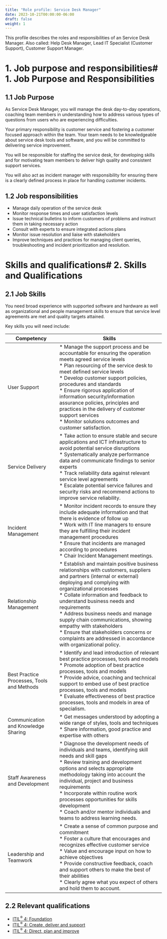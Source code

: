 ```yaml
---
title: "Role profile: Service Desk Manager"
date: 2023-10-21T00:00:00-06:00
draft: false
weight: 1
---
```


This profile describes the roles and responsibilities of an Service Desk Manager. Also called: Help Desk Manager, Lead IT Specialist (Customer Support), Customer Support Manager.

# 1. Job purpose and responsibilities# 1. Job Purpose and Responsibilities
## 1.1 Job Purpose
As Service Desk Manager, you will manage the desk day-to-day operations, coaching team members in understanding how to address various types of questions from users who are experiencing difficulties.

Your primary responsibility is customer service and fostering a customer focused approach within the team. Your team needs to be knowledgeable about service desk tools and software, and you will be committed to delivering service improvement.

You will be responsible for staffing the service desk, for developing skills and for motivating team members to deliver high quality and consistent support services.

You will also act as incident manager with responsibility for ensuring there is a clearly defined process in place for handling customer incidents.

## 1.2 Job responsibilities
- Manage daily operation of the service desk
- Monitor response times and user satisfaction levels
- Issue technical bulletins to inform customers of problems and instruct them in taking necessary action
- Consult with experts to ensure integrated actions plans
- Monitor issue resolution and liaise with stakeholders
- Improve techniques and practices for managing client queries, troubleshooting and incident prioritization and resolution.

# Skills and qualifications# 2. Skills and Qualifications
## 2.1 Job Skills
You need broad experience with supported software and hardware as well as organizational and people management skills to ensure that service level agreements are met and quality targets attained.

Key skills you will need include:

| Competency | Skills |
| - | - |
| User Support | * Manage the support process and be accountable for ensuring the operation meets agreed service levels <br /> * Plan resourcing of the service desk to meet defined service levels <br /> * Develop customer support policies, procedures and standards <br /> * Ensure rigorous application of information security/information assurance policies, principles and practices in the delivery of customer support services <br /> * Monitor solutions outcomes and customer satisfaction.
| Service Delivery | * Take action to ensure stable and secure applications and ICT infrastructure to avoid potential service disruptions <br /> * Systematically analyze performance data and communicate findings to senior experts <br /> * Track reliability data against relevant service level agreements <br /> * Escalate potential service failures and security risks and recommend actions to improve service reliability.
| Incident Management | * Monitor incident records to ensure they include adequate information and that there is evidence of follow up <br /> * Work with IT line managers to ensure they are fulfilling their incident management procedures <br /> * Ensure that incidents are managed according to procedures <br /> * Chair Incident Management meetings.
| Relationship Management | * Establish and maintain positive business relationships with customers, suppliers and partners (internal or external) deploying and complying with organizational processes <br /> * Collate information and feedback to understand business needs and requirements <br /> * Address business needs and manage supply chain communications, showing empathy with stakeholders <br /> * Ensure that stakeholders concerns or complaints are addressed in accordance with organizational policy.
| Best Practice Processes, Tools and Methods | * Identify and lead introduction of relevant best practice processes, tools and models <br /> * Promote adoption of best practice processes, tools and models <br /> * Provide advice, coaching and technical support to embed use of best practice processes, tools and models <br /> * Evaluate effectiveness of best practice processes, tools and models in area of specialism.
| Communication and Knowledge Sharing | * Get messages understood by adopting a wide range of styles, tools and techniques <br /> * Share information, good practice and expertise with others <br /> | * Use persuasive logic to win support or change views <br /> * Deliver difficult/unpopular messages with clarity and diplomacy <br /> * Listen actively and objectively without interrupting <br /> * Respond to and discuss issues without being defensive.
| Staff Awareness and Development | * Diagnose the development needs of individuals and teams, identifying skill needs and skill gaps <br /> * Review training and development options and selects appropriate methodology taking into account the individual, project and business requirements <br /> * Incorporate within routine work processes opportunities for skills development <br /> * Coach and/or mentor individuals and teams to address learning needs.
| Leadership and Teamwork | * Create a sense of common purpose and commitment <br /> * Foster a culture that encourages and recognizes effective customer service <br /> * Value and encourage input on how to achieve objectives <br /> * Provide constructive feedback, coach and support others to make the best of their abilities <br /> * Clearly agree what you expect of others and hold them to account. <br />
## 2.2 Relevant qualifications
- [ITIL<sup>®</sup> 4: Foundation](https://www.axelos.com/certifications/itil-service-management/itil-4-foundation)
- [ITIL<sup>®</sup> 4: Create, deliver and support](https://www.axelos.com/certifications/itil-service-management/managing-professional/create-deliver-and-support)
- [ITIL<sup>®</sup> 4: Direct, plan and improve](https://www.axelos.com/certifications/itil-service-management/managing-professional/direct-plan-and-improve)
